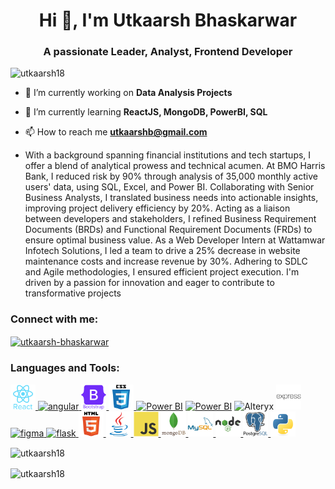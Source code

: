 <h1 align="center">Hi 👋, I'm Utkaarsh Bhaskarwar</h1>
<h3 align="center">A passionate Leader, Analyst, Frontend Developer</h3>

<p align="left"> <img src="https://komarev.com/ghpvc/?username=utkaarsh18&label=Profile%20views&color=0e75b6&style=flat" alt="utkaarsh18" /> </p>

- 🔭 I’m currently working on **Data Analysis Projects**

- 🌱 I’m currently learning **ReactJS, MongoDB, PowerBI, SQL**
  
- 📫 How to reach me **utkaarshb@gmail.com**

- With a background spanning financial institutions and tech startups, I offer a blend of analytical prowess and technical acumen. At BMO Harris Bank, I reduced risk by 90% through analysis of 35,000 monthly active users' data, using SQL, Excel, and Power BI. Collaborating with Senior Business Analysts, I translated business needs into actionable insights, improving project delivery efficiency by 20%. Acting as a liaison between developers and stakeholders, I refined Business Requirement Documents (BRDs) and Functional Requirement Documents (FRDs) to ensure optimal business value. As a Web Developer Intern at Wattamwar Infotech Solutions, I led a team to drive a 25% decrease in website maintenance costs and increase revenue by 30%. Adhering to SDLC and Agile methodologies, I ensured efficient project execution. I'm driven by a passion for innovation and eager to contribute to transformative projects

<h3 align="left">Connect with me:</h3>
<p align="left">
<a href="https://linkedin.com/in/utkaarsh-bhaskarwar" target="blank"><img align="center" src="https://raw.githubusercontent.com/rahuldkjain/github-profile-readme-generator/master/src/images/icons/Social/linked-in-alt.svg" alt="utkaarsh-bhaskarwar" height="30" width="40" /></a>
</p>

<h3 align="left">Languages and Tools:</h3>
<p align="left"> <a href="https://reactjs.org/" target="_blank" rel="noreferrer"> <img src="https://raw.githubusercontent.com/devicons/devicon/master/icons/react/react-original-wordmark.svg" alt="react" width="40" height="40"/> </a> <a href="https://angular.io" target="_blank" rel="noreferrer"> <img src="https://angular.io/assets/images/logos/angular/angular.svg" alt="angular" width="40" height="40"/> </a> <a href="https://getbootstrap.com" target="_blank" rel="noreferrer"> <img src="https://raw.githubusercontent.com/devicons/devicon/master/icons/bootstrap/bootstrap-plain-wordmark.svg" alt="bootstrap" width="40" height="40"/> </a> <a href="https://www.w3schools.com/css/" target="_blank" rel="noreferrer"> <img src="https://raw.githubusercontent.com/devicons/devicon/master/icons/css3/css3-original-wordmark.svg" alt="css3" width="40" height="40"/> </a> <a href="https://expressjs.com" target="_blank" rel="noreferrer">
<a href="https://powerbi.microsoft.com/" target="_blank" rel="noreferrer"><img src="https://github.com/microsoft/PowerBI-Icons/blob/main/SVG/Desktop.svg" alt="Power BI" width="40" height="40"/></a>
<a href="https://powerbi.microsoft.com/" target="_blank" rel="noreferrer"><img src="https://cloud.githubusercontent.com/assets/1724406/14420001/cfc72600-ffc9-11e5-8743-9b94ce8af254.png" alt="Power BI" width="40" height="40"/></a>
<img src = "https://upload.wikimedia.org/wikipedia/commons/thumb/b/b1/Alteryx_Logo.png/800px-Alteryx_Logo.png" alt="Alteryx" width="40" height="40"/> 
<img src="https://raw.githubusercontent.com/devicons/devicon/master/icons/express/express-original-wordmark.svg" alt="express" width="40" height="40"/> </a> <a href="https://www.figma.com/" target="_blank" rel="noreferrer"> <img src="https://www.vectorlogo.zone/logos/figma/figma-icon.svg" alt="figma" width="40" height="40"/> </a> <a href="https://flask.palletsprojects.com/" target="_blank" rel="noreferrer"> <img src="https://www.vectorlogo.zone/logos/pocoo_flask/pocoo_flask-icon.svg" alt="flask" width="40" height="40"/> </a> <a href="https://www.w3.org/html/" target="_blank" rel="noreferrer"> <img src="https://raw.githubusercontent.com/devicons/devicon/master/icons/html5/html5-original-wordmark.svg" alt="html5" width="40" height="40"/> </a> <a href="https://www.java.com" target="_blank" rel="noreferrer"> <img src="https://raw.githubusercontent.com/devicons/devicon/master/icons/java/java-original.svg" alt="java" width="40" height="40"/> </a> <a href="https://developer.mozilla.org/en-US/docs/Web/JavaScript" target="_blank" rel="noreferrer"> <img src="https://raw.githubusercontent.com/devicons/devicon/master/icons/javascript/javascript-original.svg" alt="javascript" width="40" height="40"/> </a> <a href="https://www.mongodb.com/" target="_blank" rel="noreferrer"> <img src="https://raw.githubusercontent.com/devicons/devicon/master/icons/mongodb/mongodb-original-wordmark.svg" alt="mongodb" width="40" height="40"/> </a> <a href="https://www.mysql.com/" target="_blank" rel="noreferrer"> <img src="https://raw.githubusercontent.com/devicons/devicon/master/icons/mysql/mysql-original-wordmark.svg" alt="mysql" width="40" height="40"/> </a> <a href="https://nodejs.org" target="_blank" rel="noreferrer"> <img src="https://raw.githubusercontent.com/devicons/devicon/master/icons/nodejs/nodejs-original-wordmark.svg" alt="nodejs" width="40" height="40"/> </a> <a href="https://www.postgresql.org" target="_blank" rel="noreferrer"> <img src="https://raw.githubusercontent.com/devicons/devicon/master/icons/postgresql/postgresql-original-wordmark.svg" alt="postgresql" width="40" height="40"/> </a> <a href="https://www.python.org" target="_blank" rel="noreferrer"> <img src="https://raw.githubusercontent.com/devicons/devicon/master/icons/python/python-original.svg" alt="python" width="40" height="40"/> </a>  
</p>

<p><img align="center" src="https://github-readme-stats.vercel.app/api/top-langs?username=utkaarsh18&show_icons=true&locale=en&layout=compact" alt="utkaarsh18" /></p>

<p><img align="center" src="https://github-readme-streak-stats.herokuapp.com/?user=utkaarsh18&" alt="utkaarsh18" /></p>
